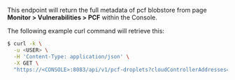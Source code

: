 This endpoint will return the full metadata of pcf blobstore from page **Monitor > Vulnerabilities > PCF** within the Console.

The following example curl command will retrieve this:

```bash
$ curl -k \
  -u <USER> \
  -H 'Content-Type: application/json' \
  -X GET \
  "https://<CONSOLE>:8083/api/v1/pcf-droplets?cloudControllerAddresses={cloudControllerAddresses}&id={id}"
```
